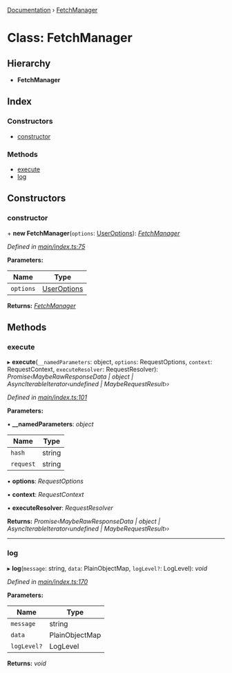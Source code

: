 [Documentation](../README.md) › [FetchManager](fetchmanager.md)

# Class: FetchManager

## Hierarchy

* **FetchManager**

## Index

### Constructors

* [constructor](fetchmanager.md#constructor)

### Methods

* [execute](fetchmanager.md#execute)
* [log](fetchmanager.md#log)

## Constructors

###  constructor

\+ **new FetchManager**(`options`: [UserOptions](../interfaces/useroptions.md)): *[FetchManager](fetchmanager.md)*

*Defined in [main/index.ts:75](https://github.com/badbatch/graphql-box/blob/05751bfd/packages/fetch-manager/src/main/index.ts#L75)*

**Parameters:**

Name | Type |
------ | ------ |
`options` | [UserOptions](../interfaces/useroptions.md) |

**Returns:** *[FetchManager](fetchmanager.md)*

## Methods

###  execute

▸ **execute**(`__namedParameters`: object, `options`: RequestOptions, `context`: RequestContext, `executeResolver`: RequestResolver): *Promise‹MaybeRawResponseData | object | AsyncIterableIterator‹undefined | MaybeRequestResult››*

*Defined in [main/index.ts:101](https://github.com/badbatch/graphql-box/blob/05751bfd/packages/fetch-manager/src/main/index.ts#L101)*

**Parameters:**

▪ **__namedParameters**: *object*

Name | Type |
------ | ------ |
`hash` | string |
`request` | string |

▪ **options**: *RequestOptions*

▪ **context**: *RequestContext*

▪ **executeResolver**: *RequestResolver*

**Returns:** *Promise‹MaybeRawResponseData | object | AsyncIterableIterator‹undefined | MaybeRequestResult››*

___

###  log

▸ **log**(`message`: string, `data`: PlainObjectMap, `logLevel?`: LogLevel): *void*

*Defined in [main/index.ts:170](https://github.com/badbatch/graphql-box/blob/05751bfd/packages/fetch-manager/src/main/index.ts#L170)*

**Parameters:**

Name | Type |
------ | ------ |
`message` | string |
`data` | PlainObjectMap |
`logLevel?` | LogLevel |

**Returns:** *void*
